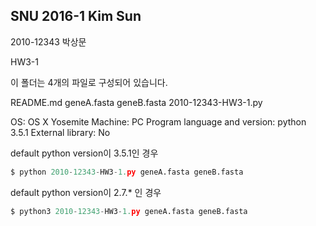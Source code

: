 ## SNU 2016-1 Kim Sun

2010-12343 박상문

HW3-1

이 폴더는 4개의 파일로 구성되어 있습니다.

README.md geneA.fasta geneB.fasta 2010-12343-HW3-1.py

OS: OS X Yosemite
Machine: PC
Program language and version: python 3.5.1
External library: No

default python version이 3.5.1인 경우
```python
$ python 2010-12343-HW3-1.py geneA.fasta geneB.fasta
```
default python version이 2.7.* 인 경우
```python
$ python3 2010-12343-HW3-1.py geneA.fasta geneB.fasta
```
